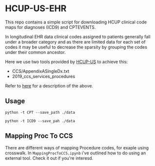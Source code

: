 # HCUP-US-EHR 

This repo contains a simple script for downloading HCUP clinical code maps for diagnoses (ICD9) and CPTEVENTS.

In longitudinal EHR data clinical codes assigned to patients generally fall under a broader category and as there are limited data for each set of codes it may be useful to decrease the sparsity by grouping the codes under their common ancestor. 

Here we use two tools provided by [HCUP-US](https://www.hcup-us.ahrq.gov/) to achieve this:
- CCS/AppendixASingleDx.txt 
- 2019_ccs_services_procedures

Refer to [here](https://www.hcup-us.ahrq.gov/toolssoftware/ccs/ccs.jsp) for a description of the above.


## Usage
`python -t CPT --save_path ./data`


`python -t ICD9 --save_pah ./data`

## Mapping Proc To CCS

There are different ways of mapping Procedure codes, for exaple using crosswalk. 
In `MappingProcToCCS.ipynb` i've outlined how to do using an external tool. Check it out if you're interesd.


